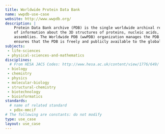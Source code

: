 ```yaml
---
title: Worldwide Protein Data Bank
name: wwpdb-use-case
website: http://www.wwpdb.org/
description: |
    Protein Data Bank archive (PDB) is the single worldwide archival repository 
    of information about the 3D structures of proteins, nucleic acids, and complex 
    assemblies. The Worldwide PDB (wwPDB) organization manages the PDB archive and 
    ensures that the PDB is freely and publicly available to the global community.
subjects:
 - life-sciences
 - physical-sciences-and-mathematics
disciplines:
  # From HESA JACS Codes: http://www.hesa.ac.uk/content/view/1776/649/
 - biology
 - chemistry
 - physics
 - molecular-biology
 - structural-chemistry
 - biotechnology
 - bioinformatics
standards:
  # name of related standard
  - pdbx-mmcif
# The following are constants: do not modify
type: use_case
layout: use_case
---
```


